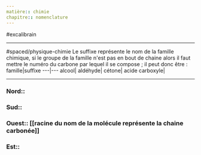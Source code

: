 ```yaml
---
matière:: chimie
chapitre:: nomenclature
---
```

#excalibrain 
___
#spaced/physique-chimie 
Le suffixe représente le nom de la famille chimique, si le groupe de la famille n'est pas en bout de chaine alors il faut mettre le numéro du carbone par lequel il se compose ; il peut donc être :
famille|suffixe
---|---
alcool|
aldéhyde|
cétone|
acide carboxyle|

---
### Nord:: 
### Sud:: 
### Ouest:: [[racine du nom de la molécule représente la chaine carbonée]]
### Est:: 
